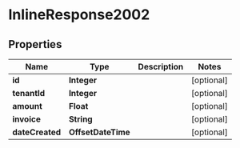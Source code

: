 

# InlineResponse2002

## Properties

Name | Type | Description | Notes
------------ | ------------- | ------------- | -------------
**id** | **Integer** |  |  [optional]
**tenantId** | **Integer** |  |  [optional]
**amount** | **Float** |  |  [optional]
**invoice** | **String** |  |  [optional]
**dateCreated** | **OffsetDateTime** |  |  [optional]



